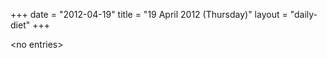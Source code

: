 +++
date = "2012-04-19"
title = "19 April 2012 (Thursday)"
layout = "daily-diet"
+++


\<no entries\>

